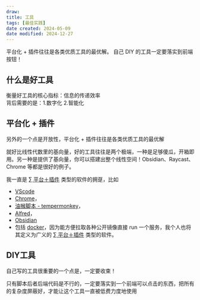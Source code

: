```yaml
---
draw:
title: 工具
tags: [最佳实践]
date created: 2024-05-09
date modified: 2024-12-27
---
```


平台化 + 插件往往是各类优质工具的最优解。
自己 DIY 的工具一定要落实到前端按钮！

<!-- more -->

## 什么是好工具

衡量好工具的核心指标：信息的传递效率  
背后需要的是：1.数字化 2.智能化

## 平台化 + 插件

另外的一个点是开放性，平台化 + 插件往往是各类优质工具的最优解

就好比线性代数里的基向量，好的工具往往是两个极端，一种是足够傻瓜，开箱即用。另一种是提供了基向量，你可以搭建出整个线性空间！Obsidian、Raycast、Chrome 等都是很好的例子。

我一直是 [∑ 平台＋插件](∑%20平台＋插件) 类型的软件的拥趸，比如

- [VScode](VScode.md)
- [Chrome](Chrome)，
- [油猴脚本 - tempermonkey](油猴脚本%20-%20tempermonkey)，
- [Alfred](Alfred)，
- [Obsidian](Obsidian.md)
- 包括 [docker](docker.md)，因为能方便拉取各种公开镜像直接 run 一个服务，我个人也将其定义为广义的 [∑ 平台＋插件](∑%20平台＋插件) 类型的软件。

## DIY工具

自己写的工具很重要的一个点是，一定要收束！

只有脚本后者后端代码是不行的，一定要落实到一个前端可以点击的东西，把所有的复杂度屏蔽好，才能让这个工具一直被低费力度地使用

